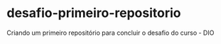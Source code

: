 # desafio-primeiro-repositorio
Criando um primeiro repositório para concluir o desafio do curso - DIO
